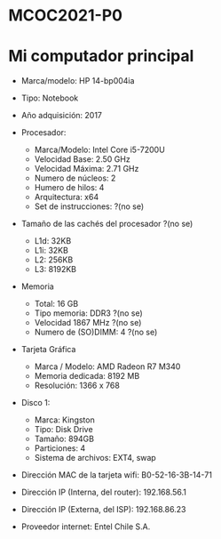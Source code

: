 # MCOC2021-P0

# Mi computador principal

* Marca/modelo: HP 14-bp004ia
* Tipo: Notebook
* Año adquisición: 2017
* Procesador:
  * Marca/Modelo: Intel Core i5-7200U
  * Velocidad Base: 2.50 GHz
  * Velocidad Máxima: 2.71 GHz 
  * Numero de núcleos: 2 
  * Humero de hilos: 4 
  * Arquitectura: x64 
  * Set de instrucciones: ?(no se)
* Tamaño de las cachés del procesador ?(no se)
  * L1d: 32KB
  * L1i: 32KB
  * L2: 256KB
  * L3: 8192KB
* Memoria 
  * Total: 16 GB
  * Tipo memoria: DDR3 ?(no se)
  * Velocidad 1867 MHz ?(no se)
  * Numero de (SO)DIMM: 4 ?(no se)
* Tarjeta Gráfica
  * Marca / Modelo: AMD Radeon R7 M340
  * Memoria dedicada: 8192 MB 
  * Resolución: 1366 x 768
* Disco 1: 
  * Marca: Kingston
  * Tipo: Disk Drive
  * Tamaño: 894GB
  * Particiones: 4
  * Sistema de archivos: EXT4, swap

  
* Dirección MAC de la tarjeta wifi: B0-52-16-3B-14-71
* Dirección IP (Interna, del router): 192.168.56.1
* Dirección IP (Externa, del ISP): 192.168.86.23
* Proveedor internet: Entel Chile S.A.




